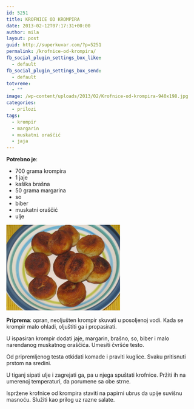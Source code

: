 ```yaml
---
id: 5251
title: KROFNICE OD KROMPIRA
date: 2013-02-12T07:17:31+00:00
author: mila
layout: post
guid: http://superkuvar.com/?p=5251
permalink: /krofnice-od-krompira/
fb_social_plugin_settings_box_like:
  - default
fb_social_plugin_settings_box_send:
  - default
totvreme:
  - ""
image: /wp-content/uploads/2013/02/Krofnice-od-krompira-940x198.jpg
categories:
  - prilozi
tags:
  - krompir
  - margarin
  - muskatni oraščić
  - jaja
---
```

**Potrebno je**:

  * 700 grama krompira
  * 1 jaje
  * kašika brašna
  * 50 grama margarina
  * so
  * biber
  * muskatni oraščić
  * ulje

<img class="alignnone size-medium wp-image-5252" src="/wp-content/uploads/2013/02/Krofnice-od-krompira-1024x768.jpg" alt="Krofnice od krompira" width="300" height="225" /> 

**Priprema**: opran, neoljušten krompir skuvati u posoljenoj vodi. Kada se krompir malo ohladi, oljuštiti ga i propasirati.

U ispasiran krompir dodati jaje, margarin, brašno, so, biber i malo narendanog muskatnog oraščića. Umesiti čvršće testo.

Od pripremljenog testa otkidati komade i praviti kuglice. Svaku pritisnuti prstom na sredini.

U tiganj sipati ulje i zagrejati ga, pa u njega spuštati krofnice. Pržiti ih na umerenoj temperaturi, da porumene sa obe strne.

Ispržene krofnice od krompira staviti na papirni ubrus da upije suvišnu masnoću. Služiti kao prilog uz razne salate.
